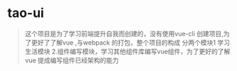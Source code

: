 # tao-ui
>这个项目是为了学习前端提升自我而创建的，没有使用vue-cli 创建项目,为了更好了了解vue ,与webpack 的打包，整个项目的构成
>分两个模块1 学习生活模块  2.组件编写模块，学习其他组件库编写vue组件，为了更好的了解vue 提成编写组件已经架构的能力
